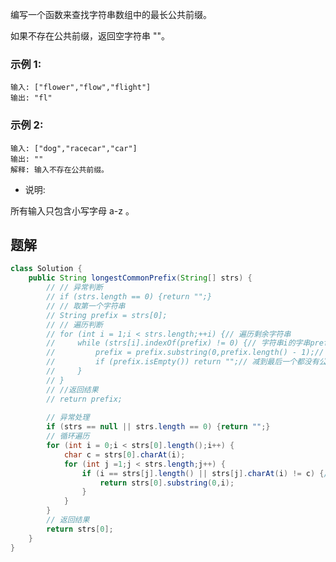 编写一个函数来查找字符串数组中的最长公共前缀。

如果不存在公共前缀，返回空字符串 ""。

### 示例 1:
```
输入: ["flower","flow","flight"]
输出: "fl"
```
### 示例 2:
```
输入: ["dog","racecar","car"]
输出: ""
解释: 输入不存在公共前缀。
```
- 说明:

所有输入只包含小写字母 a-z 。

<!-- 来源：力扣（LeetCode）
链接：https://leetcode-cn.com/problems/longest-common-prefix
著作权归领扣网络所有。商业转载请联系官方授权，非商业转载请注明出处。 -->

## 题解
```java
class Solution {
    public String longestCommonPrefix(String[] strs) {
        // // 异常判断
        // if (strs.length == 0) {return "";}
        // // 取第一个字符串
        // String prefix = strs[0];
        // // 遍历判断
        // for (int i = 1;i < strs.length;++i) {// 遍历剩余字符串
        //     while (strs[i].indexOf(prefix) != 0) {// 字符串i的字串prefix第一次出现的索引不为0
        //         prefix = prefix.substring(0,prefix.length() - 1);// 更新字串,将字符串的长度剪1
        //         if (prefix.isEmpty()) return "";// 减到最后一个都没有公共字串，直接return 空
        //     }
        // }
        // //返回结果
        // return prefix;
        
        // 异常处理
        if (strs == null || strs.length == 0) {return "";}
        // 循环遍历
        for (int i = 0;i < strs[0].length();i++) {
            char c = strs[0].charAt(i);
            for (int j =1;j < strs.length;j++) {
                if (i == strs[j].length() || strs[j].charAt(i) != c) {// 到达结尾 或者 字符不等
                    return strs[0].substring(0,i);
                }
            }
        }
        // 返回结果
        return strs[0];
    }
}
```